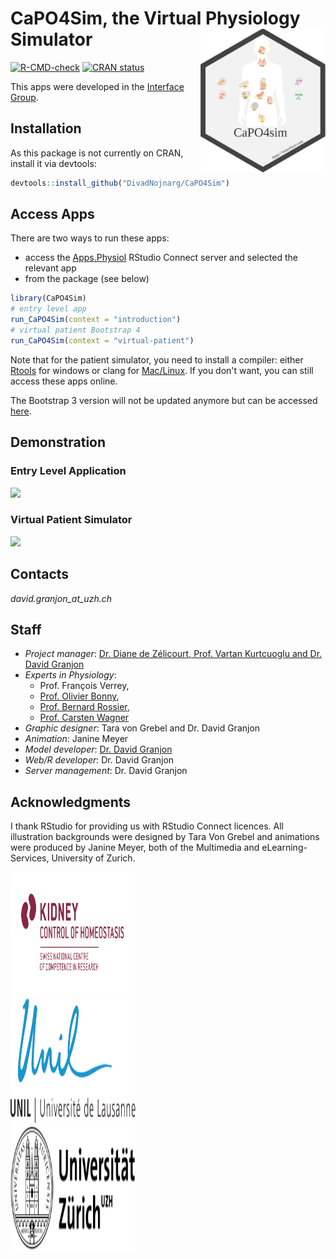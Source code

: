 # CaPO4Sim, the Virtual Physiology Simulator <img src="man/figures/CaPO4sim_hex.svg" width=200 align="right" />
[![R-CMD-check](https://github.com/DivadNojnarg/CaPO4Sim/workflows/R-CMD-check/badge.svg)](https://github.com/DivadNojnarg/CaPO4Sim/actions)
[![CRAN status](https://www.r-pkg.org/badges/version/CaPO4Sim)](https://cran.r-project.org/package=CaPO4Sim)

This apps were developed in the [Interface Group](https://interfacegroup.ch).

## Installation

As this package is not currently on CRAN, install it via devtools:

```r
devtools::install_github("DivadNojnarg/CaPO4Sim")
```

## Access Apps

There are two ways to run these apps:

- access the [Apps.Physiol](http://physiol-seafile.uzh.ch) RStudio Connect server and selected the relevant app
- from the package (see below)

```r
library(CaPO4Sim)
# entry level app
run_CaPO4Sim(context = "introduction")
# virtual patient Bootstrap 4
run_CaPO4Sim(context = "virtual-patient")
```

Note that for the patient simulator, you need to install a compiler: either [Rtools](https://cran.r-project.org/bin/windows/Rtools/) for windows or clang for [Mac/Linux](https://cran.r-project.org/bin/macosx/tools/). If you don't want,
you can still access these apps online.

The Bootstrap 3 version will not be updated anymore but can be accessed [here](http://physiol-seafile.uzh.ch:3939/virtual_patient/).

## Demonstration

### Entry Level Application

![](https://community.rstudio.com/uploads/default/original/2X/b/bd5306bab9eb7561da943c59d2693639dc719168.gif)

### Virtual Patient Simulator

![](https://community.rstudio.com/uploads/default/original/2X/e/eb1013fd09ccf10cbe13da3f0168eebfcb0eba75.gif)

## **Contacts** 

*david.granjon_at_uzh.ch*

## **Staff** 
+ *Project manager*: [Dr. Diane de Zélicourt, Prof. Vartan Kurtcuoglu and Dr. David Granjon](https://interfacegroup.ch/people/)
+ *Experts in Physiology*: 
  - Prof. François Verrey,
  - [Prof. Olivier Bonny](https://www.unil.ch/dpt/home/menuinst/groupe-de-recherche/groupe-bonny.html),
  - [Prof. Bernard Rossier](https://hset.org/organization/team/),
  - [Prof. Carsten Wagner](https://www.physiol.uzh.ch/en/research/institutegroups/Acidbasetransport/Grwagner/CWagner.html)
+ *Graphic designer*: Tara von Grebel and Dr. David Granjon
+ *Animation*: Janine Meyer
+ *Model developer*: [Dr. David Granjon](https://divadnojnarg.github.io)
+ *Web/R developer*: Dr. David Granjon
+ *Server management*: Dr. David Granjon

## Acknowledgments
I thank RStudio for providing us with RStudio Connect licences. All illustration backgrounds were designed by Tara Von Grebel and animations were produced by Janine Meyer, both of the Multimedia and eLearning-Services, University of Zurich.

<div class="row">
<div class="col-sm-4">
<img src="man/figures/nccr.svg" height="200px" width="200px"/>
</div>
<div class="col-sm-4">
<img src="man/figures/unil.svg" height="200px" width="200px"/>
</div>
<div class="col-sm-4">
<img src="man/figures/uzh.svg" height="200px" width="200px"/>
</div>
</div>

